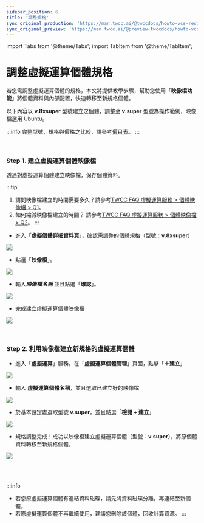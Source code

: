 ```yaml
---
sidebar_position: 6
title: '調整規格'
sync_original_production: 'https://man.twcc.ai/@twccdocs/howto-vcs-resize-instance-zh' 
sync_original_preview: 'https://man.twcc.ai/@preview-twccdocs/howto-vcs-resize-instance-zh' 
---
```


import Tabs from '@theme/Tabs';
import TabItem from '@theme/TabItem';

# 調整虛擬運算個體規格

若您需調整虛擬運算個體的規格，本文將提供教學步驟，幫助您使用「**映像檔功能**」將個體資料與內部配置，快速轉移至新規格個體。

以下內容以 **v.8xsuper** 型號建立之個體，調整至 **v.super** 型號為操作範例，映像檔選用 Ubuntu。

:::info
完整型號、規格與價格之比較，請參考[<ins>價目表</ins>](/docs/pricing.mdx#虛擬運算服務-virtual-compute-service-vcs)。
:::

<br/>


### Step 1. 建立虛擬運算個體映像檔

透過對虛擬運算個體建立映像檔，保存個體資料。

:::tip
1. 請問映像檔建立的時間需要多久？請參考[<ins>TWCC FAQ 虛擬運算服務 > 個體映像檔 > Q1</ins>](/docs/faq/compute/vcs.md#個體映像檔)。
2. 如何縮減映像檔建立的時間？ 請參考[<ins>TWCC FAQ 虛擬運算服務 > 個體映像檔 > Q2</ins>](/docs/faq/compute/vcs.md#個體映像檔)。
:::

- 進入「**虛擬個體詳細資料頁**」，確認需調整的個體規格（型號：**v.8xsuper**）

![](https://cos.twcc.ai/SYS-MANUAL/uploads/upload_b5c4c419bdf5878977031b818175decf.png)


- 點選「**映像檔**」。

![](https://cos.twcc.ai/SYS-MANUAL/uploads/upload_bfa1b95e88d157b17f7ffaf6eefdeefb.png)


- 輸入***映像檔名稱*** 並且點選「**確認**」。

![](https://cos.twcc.ai/SYS-MANUAL/uploads/upload_6db5bf42a2241b5cb33d06ca66e47d57.png)


- 完成建立虛擬運算個體映像檔


![](https://cos.twcc.ai/SYS-MANUAL/uploads/upload_6b56086ae6e9bd6eb94bf72f918e8d80.png)


<br/>


### Step 2. 利用映像檔建立新規格的虛擬運算個體

- 進入「**虛擬運算**」服務，在「**虛擬運算個體管理**」頁面，點擊「**＋建立**」

![](https://cos.twcc.ai/SYS-MANUAL/uploads/upload_ca0a9fc33d66462a539aa7774bb209f1.png)


- 輸入 **虛擬運算個體名稱**，並且選取已建立好的映像檔

![](https://cos.twcc.ai/SYS-MANUAL/uploads/upload_f9d64c979a7b6388d738fad9348e6879.png)


- 於基本設定處選取型號 **v.super**，並且點選「**檢閱 + 建立**」

![](https://cos.twcc.ai/SYS-MANUAL/uploads/upload_358044f8ad155b43f579292079da88b5.png)


- 規格調整完成！成功以映像檔建立虛擬運算個體（型號：**v.super**），將原個體資料轉移至新規格個體。

![](https://cos.twcc.ai/SYS-MANUAL/uploads/upload_f46af88d8bfd2548bc41737f634c7727.png)

<br/>

<br/>


:::info 
- 若您原虛擬運算個體有連結資料磁碟，請先將資料磁碟分離，再連結至新個體。
- 若原虛擬運算個體不再繼續使用，建議您刪除該個體，回收計算資源。
:::